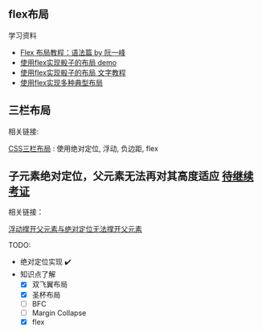 ## flex布局

学习资料

- [Flex 布局教程：语法篇 by 阮一峰](http://www.ruanyifeng.com/blog/2015/07/flex-grammar.html)
- [使用flex实现骰子的布局 demo](http://codepen.io/LandonSchropp/pen/KpzzGo?editors=1100)
- [使用flex实现骰子的布局 文字教程](https://davidwalsh.name/flexbox-dice)
- [使用flex实现多种典型布局](http://philipwalton.github.io/solved-by-flexbox/)

## 三栏布局

相关链接: 

[CSS三栏布局](http://www.w3cplus.com/blog/104.html) : 使用绝对定位, 浮动, 负边距, flex

## 子元素绝对定位，父元素无法再对其高度适应  [待继续考证]()

相关链接：

[浮动撑开父元素与绝对定位无法撑开父元素](https://segmentfault.com/q/1010000000686154)


TODO:
- 绝对定位实现 ✔️
- 知识点了解
    + [x] 双飞翼布局
    + [x] 圣杯布局
    + [ ] BFC
    + [ ] Margin Collapse
    + [x] flex

  ​
